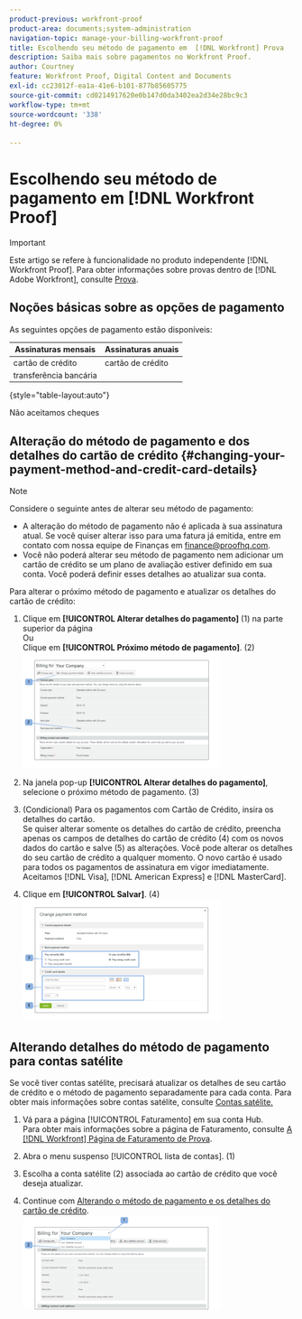 ```yaml
---
product-previous: workfront-proof
product-area: documents;system-administration
navigation-topic: manage-your-billing-workfront-proof
title: Escolhendo seu método de pagamento em  [!DNL Workfront] Prova
description: Saiba mais sobre pagamentos no Workfront Proof.
author: Courtney
feature: Workfront Proof, Digital Content and Documents
exl-id: cc23012f-ea1a-41e6-b101-877b85605775
source-git-commit: cd0214917620e0b147d0da3402ea2d34e28bc9c3
workflow-type: tm+mt
source-wordcount: '338'
ht-degree: 0%

---
```


# Escolhendo seu método de pagamento em [!DNL Workfront Proof]

>[!IMPORTANT]
>
>Este artigo se refere à funcionalidade no produto independente [!DNL Workfront Proof]. Para obter informações sobre provas dentro de [!DNL Adobe Workfront], consulte [Prova](../../../review-and-approve-work/proofing/proofing.md).

## Noções básicas sobre as opções de pagamento

As seguintes opções de pagamento estão disponíveis:

| **Assinaturas mensais** | **Assinaturas anuais** |
|---|---|
| cartão de crédito | cartão de crédito |
| transferência bancária |  |

{style="table-layout:auto"}

Não aceitamos cheques

## Alteração do método de pagamento e dos detalhes do cartão de crédito {#changing-your-payment-method-and-credit-card-details}

>[!NOTE]
>
>Considere o seguinte antes de alterar seu método de pagamento:
>
>* A alteração do método de pagamento não é aplicada à sua assinatura atual. Se você quiser alterar isso para uma fatura já emitida, entre em contato com nossa equipe de Finanças em [finance@proofhq.com](mailto:finance@proofhq.com).
>* Você não poderá alterar seu método de pagamento nem adicionar um cartão de crédito se um plano de avaliação estiver definido em sua conta. Você poderá definir esses detalhes ao atualizar sua conta.
>



Para alterar o próximo método de pagamento e atualizar os detalhes do cartão de crédito:

1. Clique em **[!UICONTROL Alterar detalhes do pagamento]** (1) na parte superior da página\
   Ou\
   Clique em **[!UICONTROL Próximo método de pagamento]**. (2)\
   ![Payment_and_CC_details1.png](assets/payment-and-cc-details1-350x205.png)

1. Na janela pop-up **[!UICONTROL Alterar detalhes do pagamento]**, selecione o próximo método de pagamento. (3)
1. (Condicional) Para os pagamentos com Cartão de Crédito, insira os detalhes do cartão.\
   Se quiser alterar somente os detalhes do cartão de crédito, preencha apenas os campos de detalhes do cartão de crédito (4) com os novos dados do cartão e salve (5) as alterações. Você pode alterar os detalhes do seu cartão de crédito a qualquer momento. O novo cartão é usado para todos os pagamentos de assinatura em vigor imediatamente.\
   Aceitamos [!DNL Visa], [!DNL American Express] e [!DNL MasterCard].

1. Clique em **[!UICONTROL Salvar]**. (4)\
   ![Payment_and_CC_details.png](assets/payment-and-cc-details-350x217.png)

## Alterando detalhes do método de pagamento para contas satélite

Se você tiver contas satélite, precisará atualizar os detalhes de seu cartão de crédito e o método de pagamento separadamente para cada conta. Para obter mais informações sobre contas satélite, consulte [Contas satélite.](https://support.workfront.com/hc/en-us/sections/115000921108-Satellite-accounts)

1. Vá para a página [!UICONTROL Faturamento] em sua conta Hub.\
   Para obter mais informações sobre a página de Faturamento, consulte [A [!DNL Workfront] Página de Faturamento de Prova](../../../workfront-proof/wp-billingsettings/manage-your-billing/wp-billing-page.md).

1. Abra o menu suspenso [!UICONTROL lista de contas]. (1)
1. Escolha a conta satélite (2) associada ao cartão de crédito que você deseja atualizar.
1. Continue com [Alterando o método de pagamento e os detalhes do cartão de crédito](#changing-your-payment-method-and-credit-card-details).\
   ![Satellite_Account_Billing_Page.png](assets/satellite-account-billing-page-350x167.png)
